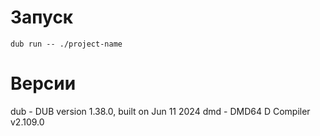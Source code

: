 # Запуск
`dub run -- ./project-name`

# Версии
dub - DUB version 1.38.0, built on Jun 11 2024
dmd - DMD64 D Compiler v2.109.0